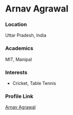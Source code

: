 # Arnav Agrawal

### Location

Uttar Pradesh, India

### Academics

MIT, Manipal

### Interests

- Cricket, Table Tennis

### Profile Link

[Arnav Agrawal](https://github.com/ArnavHP18)
